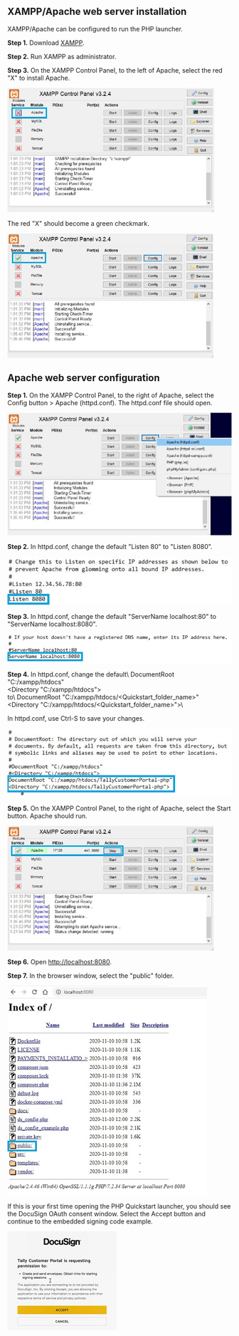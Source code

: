 ## XAMPP/Apache web server installation

XAMPP/Apache can be configured to run the PHP launcher.

**Step 1.** Download [XAMPP](https://www.apachefriends.org/download.html).

**Step 2.** Run XAMPP as administrator.

**Step 3.** On the XAMPP Control Panel, to the left of Apache, select the red "X" to install Apache. 

![Install Apache](apache_x_box.jpg)

The red "X" should become a green checkmark.

![Install Apache](apache_installed_box.jpg)

## Apache web server configuration

**Step 1.** On the XAMPP Control Panel, to the right of Apache, select the Config button > Apache (httpd.conf). The httpd.conf file should open.

![Apache_config](config_file.jpg)

**Step 2.** In httpd.conf, change the default "Listen 80" to "Listen 8080".

![httpd_listen](listen_8080_box.jpg)

**Step 3.** In httpd.conf, change the default "ServerName localhost:80" to "ServerName localhost:8080".

![httpd_localhost](localhost_8080_box.jpg)

**Step 4.** In httpd.conf, change the default\ 
DocumentRoot "C:/xampp/htdocs"\
<Directory "C:/xampp/htdocs">\
to\ 
DocumentRoot "C:/xampp/htdocs/<Quickstart_folder_name>"\
<Directory "C:/xampp/htdocs/<Quickstart_folder_name>">\

In httpd.conf, use Ctrl-S to save your changes.

![httpd_DocumentRoot](Document_Root_box.jpg)

**Step 5.** On the XAMPP Control Panel, to the right of Apache, select the Start button. Apache should run.

![Apache_run](start_box.jpg)

**Step 6.** Open [http://localhost:8080](http://localhost:8080).

**Step 7.** In the browser window, select the "public" folder. 

![Public folder](public_box.jpg)

If this is your first time opening the PHP Quickstart launcher, you should see the DocuSign OAuth consent window. Select the Accept button and continue to the embedded signing code example.

![Consent_window](consent_window.jpg)
